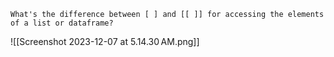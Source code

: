 ```
What's the difference between [ ] and [[ ]] for accessing the elements of a list or dataframe?
```

![[Screenshot 2023-12-07 at 5.14.30 AM.png]]